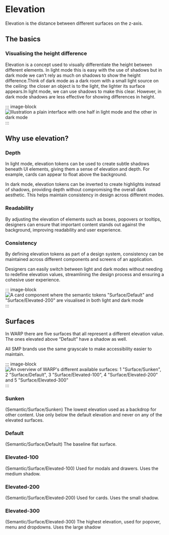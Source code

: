 # Elevation
Elevation is the distance between different surfaces on the z-axis.

## The basics
### Visualising the height difference
Elevation is a concept used to visually differentiate the height between different elements. In light mode this is easy with the use of shadows but in dark mode we can’t rely as much on shadows to show the height difference.Think of dark mode as a dark room with a small light source on the ceiling: the closer an object is to the light, the lighter its surface appears.In light mode, we can use shadows to make this clear. However, in dark mode shadows are less effective for showing differences in height.

::: image-block
![Illustration a plain interface with one half in light mode and the other in dark mode](/images/foundations/elevation.png)
:::

## Why use elevation?
### Depth
In light mode, elevation tokens can be used to create subtle shadows beneath UI elements, giving them a sense of elevation and depth. For example, cards can appear to float above the background.

In dark mode, elevation tokens can be inverted to create highlights instead of shadows, providing depth without compromising the overall dark aesthetic. This helps maintain consistency in design across different modes.

### Readability
By adjusting the elevation of elements such as boxes, popovers or tooltips, designers can ensure that important content stands out against the background, improving readability and user experience.

### Consistency
By defining elevation tokens as part of a design system, consistency can be maintained across different components and screens of an application.

Designers can easily switch between light and dark modes without needing to redefine elevation values, streamlining the design process and ensuring a cohesive user experience.

::: image-block
![A card component where the semantic tokens "Surface/Default" and "Surface/Elevated-200" are visualised in both light and dark mode](/images/foundations/why-use-elevation.png)
:::

## Surfaces 
In WARP there are five surfaces that all represent a different elevation value. The ones elevated above “Default” have a shadow as well.

All SMP brands use the same grayscale to make accessibility easier to maintain.

::: image-block
![An overview of WARP's different available surfaces: 1 "Surface/Sunken", 2 "Surface/Default", 3 "Surface/Elevated-100", 4 "Surface/Elevated-200" and 5 "Surface/Elevated-300"](/images/foundations/surface-overview.png)
:::

### Sunken
(Semantic/Surface/Sunken)
The lowest elevation used as a backdrop for other content. Use only below the default elevation and never on any of the elevated surfaces.

### Default 
(Semantic/Surface/Default)
The baseline flat surface.

### Elevated-100
(Semantic/Surface/Elevated-100)
Used for modals and drawers. Uses the medium shadow.

### Elevated-200
(Semantic/Surface/Elevated-200)
Used for cards. Uses the small shadow.

### Elevated-300
(Semantic/Surface/Elevated-300)
The highest elevation, used for popover, menu and dropdowns. Uses the large shadow